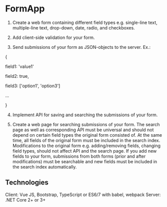 ﻿# FormApp

1. Create a web form containing different field types e.g. single-line text, multiple-line text, drop-down, date, radio, and checkboxes.

2. Add client-side validation for your form.

3. Send submissions of your form as JSON-objects to the server. Ex.:

{

field1: 'value1'

field2: true,

field3: ['option1', 'option3']

...

}

4. Implement API for saving and searching the submissions of your form.

5. Create a web page for searching submissions of your form. The search page as well as corresponding API must be universal and should not depend on certain field types the original form consisted of. At the same time, all fields of the original form must be included in the search index. Modifications to the original form e.g. adding/removing fields, changing field types, should not affect API and the search page. If you add new fields to your form, submissions from both forms (prior and after modifications) must be searchable and new fields must be included in the search index automatically.

## Technologies

Client: Vue JS, Bootstrap, TypeScript or ES6/7 with babel, webpack
Server: .NET Core 2+ or 3+

